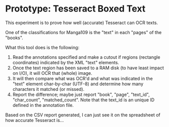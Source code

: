 # Prototype: Tesseract Boxed Text

This experiment is to prove how well (accurate) Tesseract can OCR texts.

One of the classifications for Manga109 is the "text" in each "pages" of the "books".

What this tool does is the following:

1. Read the annotations specified and make a cutout if regions (rectangle coordinates) indicated by the XML "text" elements.
2. Once the text region has been saved to a RAM disk (to have least impact on I/O), it will OCR that (whole) image.
3. It will then compare what was OCR'd and what was indicated in the "text" element char-by-char (UTF-8) and determine how many characters it matched (or missed).
4. Report the difference; maybe just report "book", "page", "text_id", "char_count", "matched_count".  Note that the text_id is an unique ID defined in the annotation file.

Based on the CSV report generated, I can just see it on the spreadsheet of how accurate Tesseract is...
